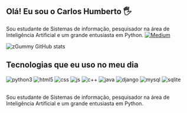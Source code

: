 ## Olá! Eu sou o Carlos Humberto 🖐️

Sou estudante de Sistemas de informação, pesquisador na área de Inteligência Artificial e um grande entusiasta em Python.
[![Medium](https://img.shields.io/badge/Medium-12100E?style=for-the-badge&logo=medium&logoColor=white)](https://medium.com/@zGummy)

![zGummy GitHub stats](https://github-readme-stats.vercel.app/api?username=zGummy&show_icons=true&theme=dracula&count_private=true)

## Tecnologias que eu uso no meu dia

<div style="display: inline_block">    
  <img align="center" alt="python3" src="https://img.shields.io/badge/Python-3776AB?style=for-the-badge&logo=python&logoColor=white" />
  <img align="center" alt="html5" src="https://img.shields.io/badge/HTML5-E34F26?style=for-the-badge&logo=html5&logoColor=white" />
  <img align="center" alt="css" src="https://img.shields.io/badge/CSS3-1572B6?style=for-the-badge&logo=css3&logoColor=white" />
  <img align="center" alt="js" src="https://img.shields.io/badge/JavaScript-F7DF1E?style=for-the-badge&logo=javascript&logoColor=black" />
  
  <img align="center" alt="c++" src="https://img.shields.io/badge/C%2B%2B-00599C?style=for-the-badge&logo=c%2B%2B&logoColor=white" />
  <img align="center" alt="java" src="https://img.shields.io/badge/Java-ED8B00?style=for-the-badge&logo=java&logoColor=white" />
   <img align="center" alt="django" src="https://img.shields.io/badge/Django-092E20?style=for-the-badge&logo=django&logoColor=white" />
   <img align="center" alt="mysql" src="https://img.shields.io/badge/MySQL-00000F?style=for-the-badge&logo=mysql&logoColor=white" />
   <img align="center" alt="sqlite" src="https://img.shields.io/badge/SQLite-07405E?style=for-the-badge&logo=sqlite&logoColor=white" />



</div><br/>

Sou estudante de Sistemas de informação, pesquisador na área de Inteligência Artificial e um grande entusiasta em Python.

